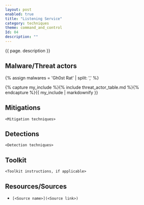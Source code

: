 ```yaml
---
layout: post
enabled: true
title: "Listening Service"
category: techniques
theme: command_and_control
Id: 04
description: ""
---
```

{{ page. description }}



## Malware/Threat actors

{% assign malwares = 'Gh0st Rat' | split: ',' %}

{% capture my_include %}{% include threat_actor_table.md %}{% endcapture %}{{ my_include | markdownify }}

## Mitigations

`<Mitigation techniques>`

## Detections

`<Detection techniques>`

## Toolkit

`<Toolkit instructions, if applicable>`

## Resources/Sources

* `[<Source name>](<Source link>)`
